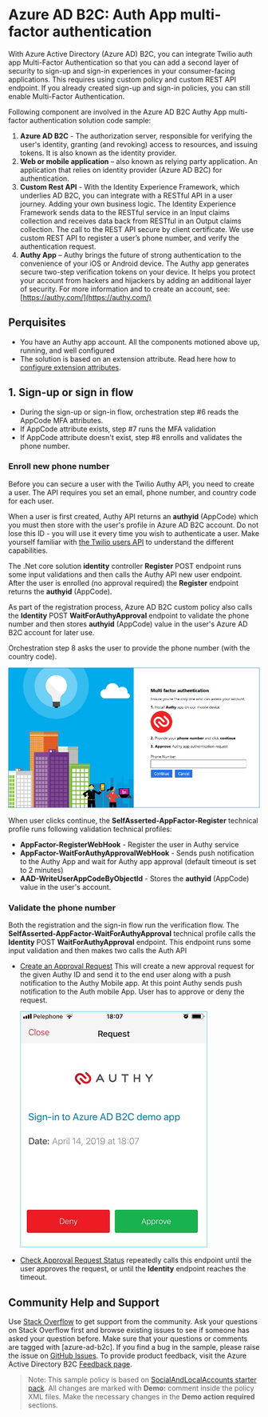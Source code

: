 # Azure AD B2C: Auth App multi-factor authentication

With Azure Active Directory (Azure AD) B2C, you can integrate Twilio auth app Multi-Factor Authentication so that you can add a second layer of security to sign-up and sign-in experiences in your consumer-facing applications. This requires using custom policy and custom REST API endpoint. If you already created sign-up and sign-in policies, you can still enable Multi-Factor Authentication.

Following component are involved in the Azure AD B2C Authy App multi-factor authentication solution code sample:
1.	**Azure AD B2C** - The authorization server, responsible for verifying the user's identity, granting (and revoking) access to resources, and issuing tokens. It is also known as the identity provider. 
1.	**Web or mobile application** – also known as relying party application. An application that relies on identity provider (Azure AD B2C) for authentication. 
1.	**Custom Rest API** - With the Identity Experience Framework, which underlies AD B2C, you can integrate with a RESTful API in a user journey. Adding your own business logic. The Identity Experience Framework sends data to the RESTful service in an Input claims collection and receives data back from RESTful in an Output claims collection. The call to the REST API secure by client certificate. We use custom REST API to register a user’s phone number, and verify the authentication request.
1.	**Authy App** – Authy brings the future of strong authentication to the convenience of your iOS or Android device. The Authy app generates secure two-step verification tokens on your device. It helps you protect your account from hackers and hijackers by adding an additional layer of security. For more information and to create an account, see: [https://authy.com/](https://authy.com/)

## Perquisites
- You have an Authy app account. All the components motioned above up, running, and well configured
- The solution is based on an extension attribute. Read here how to [configure extension attributes](https://docs.microsoft.com/en-us/azure/active-directory-b2c/active-directory-b2c-create-custom-attributes-profile-edit-custom). 


## 1. Sign-up or sign in flow
- During the sign-up or sign-in flow, orchestration step #6 reads the AppCode MFA attributes. 
- If AppCode attribute exists, step #7 runs the MFA validation
- If AppCode attribute doesn't exist, step #8 enrolls and validates the phone number.

### Enroll new phone number
Before you can secure a user with the Twilio Authy API, you need to create a user. The API requires you set an email, phone number, and country code for each user.

When a user is first created, Authy API returns an **authyid** (AppCode) which you must then store with the user's profile in Azure AD B2C account. Do not lose this ID - you will use it every time you wish to authenticate a user. Make yourself familiar with [the Twilio users API](https://www.twilio.com/docs/authy/api/users) to understand the different capabilities.

The .Net core solution **identity** controller **Register** POST endpoint runs some input validations and then calls the Authy API new user endpoint. After the user is enrolled (no approval required) the **Register** endpoint returns the  **authyid** (AppCode). 

As part of the registration process, Azure AD B2C custom policy also calls the **Identity** POST **WaitForAuthyApproval** endpoint to validate the phone number and then stores **authyid** (AppCode) value in the user's Azure AD B2C account for later use.

Orchestration step 8 asks the user to provide the phone number (with the country code).

![An Enroll image to install Authy app for MFA.](media/enroll.png)

When user clicks continue, the **SelfAsserted-AppFactor-Register** technical profile runs following validation technical profiles:
- **AppFactor-RegisterWebHook**  - Register the user in Authy service 
- **AppFactor-WaitForAuthyApprovalWebHook** - Sends push notification to the Authy App and wait for Authy app approval (default timeout is set to 2 minutes)
- **AAD-WriteUserAppCodeByObjectId** -  Stores the **authyid** (AppCode) value in the user's account.

### Validate the phone number
Both the registration and the sign-in flow run the verification flow. The **SelfAsserted-AppFactor-WaitForAuthyApproval** technical profile calls the **Identity** POST **WaitForAuthyApproval** endpoint. This endpoint runs some input validation and then makes two calls the Auth API
- [Create an Approval Request](https://www.twilio.com/docs/authy/api/push-authentications#create-an-approval-request) This will create a new approval request for the given Authy ID and send it to the end user along with a push notification to the Authy Mobile app. At this point Authy sends push notification to the Auth mobile App. User has to approve or deny the request.
    
    ![An image of Authy app approval request.](media/auth-app.png)
    
- [Check Approval Request Status](https://www.twilio.com/docs/authy/api/push-authentications#check-approval-request-status) repeatedly calls this endpoint until the user approves the request, or until the **Identity** endpoint reaches the timeout.

## Community Help and Support
Use [Stack Overflow](https://stackoverflow.com/questions/tagged/azure-ad-b2c) to get support from the community. Ask your questions on Stack Overflow first and browse existing issues to see if someone has asked your question before. Make sure that your questions or comments are tagged with [azure-ad-b2c].
If you find a bug in the sample, please raise the issue on [GitHub Issues](https://github.com/azure-ad-b2c/samples/issues).
To provide product feedback, visit the Azure Active Directory B2C [Feedback page](https://feedback.azure.com/forums/169401-azure-active-directory?category_id=160596).

> Note:  This sample policy is based on [SocialAndLocalAccounts starter pack](https://github.com/Azure-Samples/active-directory-b2c-custom-policy-starterpack/tree/master/SocialAndLocalAccounts). All changes are marked with **Demo:** comment inside the policy XML files. Make the necessary changes in the **Demo action required** sections.
